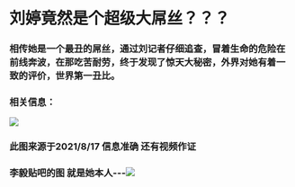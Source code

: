 # 刘婷竟然是个超级大屌丝？？？

### 相传她是一个最丑的屌丝，通过刘记者仔细追查，冒着生命的危险在前线奔波，在那吃苦耐劳，终于发现了惊天大秘密，外界对她有着一致的评价，世界第一丑比。

### 相关信息：

![](https://q.130014.xyz/2021/08/17/QQ20210817184940.png)

### 此图来源于2021/8/17 信息准确 还有视频作证



### 李毅贴吧的图 就是她本人---![](https://q.130014.xyz/2021/08/17/123.jpg)


